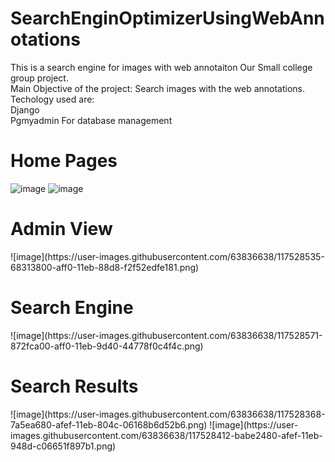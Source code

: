 # SearchEnginOptimizerUsingWebAnnotations
This is a search engine  for images with web annotaiton
Our Small college group project.
</br>
Main Objective of the project:
Search images with the web annotations.
</br>
Techology used are:</br>
Django</br>
Pgmyadmin For database management 



<h1>Home Pages</h1>
	
![image](https://user-images.githubusercontent.com/63836638/117528515-55b6fe80-aff0-11eb-930d-336579c7ace9.png)
![image](https://user-images.githubusercontent.com/63836638/117528515-55b6fe80-aff0-11eb-930d-336579c7ace9.png)
<h1> Admin View</h1>
![image](https://user-images.githubusercontent.com/63836638/117528535-68313800-aff0-11eb-88d8-f2f52edfe181.png)


<h1>Search Engine</h1>
![image](https://user-images.githubusercontent.com/63836638/117528571-872fca00-aff0-11eb-9d40-44778f0c4f4c.png)

 <h1>  Search Results</h1>
 ![image](https://user-images.githubusercontent.com/63836638/117528368-7a5ea680-afef-11eb-804c-06168b6d52b6.png)
 ![image](https://user-images.githubusercontent.com/63836638/117528412-babe2480-afef-11eb-948d-c06651f897b1.png)
	

